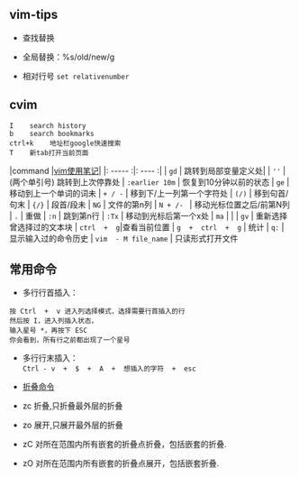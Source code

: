 ## vim-tips
* 查找替换
 * 全局替换：%s/old/new/g

* 相对行号
`set relativenumber`

## cvim
```
I    search history
b    search bookmarks
ctrl+k    地址栏google快速搜索
T    新tab打开当前页面
```

|command |[vim使用笔记](http://www.cnblogs.com/jiqingwu/archive/2012/06/14/vim_notes.html)|
|: ----- :|: ---- :|
| `gd` | 跳转到局部变量定义处|
| `''`  | (两个单引号) 跳转到上次停靠处
| `:earlier 10m` |  恢复到10分钟以前的状态
| `ge`  | 移动到上一个单词的词未
| ` + / - ` |  移到下/上一列第一个字符处
| `(/)` |  移到句首/句末
| `{/}` |  段首/段未
| `NG`  |  文件的第n列
| `N + /- ` |  移动光标位置之后/前第N列
| `.`   |  重做
| `:n`  |  跳到第n行
| `:Tx` |  移动到光标后第一个x处
| `ma`  | |
| `gv`  |  重新选择曾选择过的文本块
| `ctrl  +  g`|查看当前位置
| `g  +  ctrl  +  g` | 统计
| `q:`  | 显示输入过的命令历史
| `vim  - M file_name`  | 只读形式打开文件


## 常用命令


* 多行行首插入：   
```
按 Ctrl  +  v 进入列选择模式，选择需要行首插入的行
然后按 I，进入列插入状态，
输入星号 *，再按下 ESC
你会看到，所有行之前都出现了一个星号
```

* 多行行末插入：   
`Ctrl - v  +  $  +  A  +  想插入的字符  +  esc`

* [折叠命令](http://www.cnblogs.com/wangkangluo1/archive/2011/06/10/2077203.html)
* zc 折叠,只折叠最外层的折叠
* zo 展开,只展开最外层的折叠
* zC 对所在范围内所有嵌套的折叠点折叠，包括嵌套的折叠.
* zO 对所在范围内所有嵌套的折叠点展开，包括嵌套折叠.
